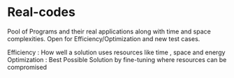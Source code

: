 # Real-codes
Pool of Programs and their real applications along with time and space complexities. Open for Efficiency/Optimization and new test cases.

Efficiency : How well a solution uses resources like time , space and energy
Optimization : Best Possible Solution by fine-tuning where resources can be compromised
